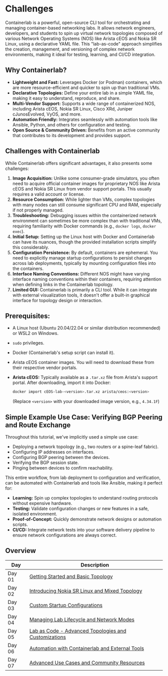 # Challenges
Containerlab is a powerful, open-source CLI tool for orchestrating and managing container-based networking labs. It allows network engineers, developers, and students to spin up virtual network topologies composed of various Network Operating Systems (NOS) like Arista cEOS and Nokia SR Linux, using a declarative YAML file. This "lab-as-code" approach simplifies the creation, management, and versioning of complex network environments, making it ideal for testing, learning, and CI/CD integration.

## **Why Containerlab?**

  * **Lightweight and Fast:** Leverages Docker (or Podman) containers, which are more resource-efficient and quicker to spin up than traditional VMs.
  * **Declarative Topologies:** Define your entire lab in a simple YAML file, making it easy to understand, reproduce, and share.
  * **Multi-Vendor Support:** Supports a wide range of containerized NOS, including Arista cEOS, Nokia SR Linux, Cisco XRd, Juniper cJunosEvolved, VyOS, and more.
  * **Automation Friendly:** Integrates seamlessly with automation tools like Ansible, Python, and others for configuration and testing.
  * **Open Source & Community Driven:** Benefits from an active community that contributes to its development and provides support.

## Challenges with Containerlab

While Containerlab offers significant advantages, it also presents some challenges:

1.  **Image Acquisition:** Unlike some consumer-grade simulators, you often need to acquire official container images for proprietary NOS like Arista cEOS and Nokia SR Linux from vendor support portals. This usually requires a valid account or license.
2.  **Resource Consumption:** While lighter than VMs, complex topologies with many nodes can still consume significant CPU and RAM, especially if not properly managed.
3.  **Troubleshooting:** Debugging issues within the containerized network environment can sometimes be more complex than with traditional VMs, requiring familiarity with Docker commands (e.g., `docker logs`, `docker exec`).
4.  **Initial Setup:** Setting up the Linux host with Docker and Containerlab can have its nuances, though the provided installation scripts simplify this considerably.
5.  **Configuration Persistence:** By default, containers are ephemeral. You need to explicitly manage startup configurations to persist changes across lab deployments, typically by mounting configuration files into the containers.
6.  **Interface Naming Conventions:** Different NOS might have varying interface naming conventions within their containers, requiring attention when defining links in the Containerlab topology.
7.  **Limited GUI:** Containerlab is primarily a CLI tool. While it can integrate with external visualization tools, it doesn't offer a built-in graphical interface for topology design or interaction.

## **Prerequisites:**

* A Linux host (Ubuntu 20.04/22.04 or similar distribution recommended) or WSL2 on Windows.

* `sudo` privileges.

* Docker (Containerlab's setup script can install it).

* Arista cEOS container images. You will need to download these from their respective vendor portals.

* **Arista cEOS:** Typically available as a `.tar.xz` file from Arista's support portal. After downloading, import it into Docker:
  ```bash
  docker import cEOS-lab-<version>.tar.xz arista/ceos:<version>
  ```
  (Replace `<version>` with your downloaded image version, e.g., `4.34.1F`)
  
## **Simple Example Use Case: Verifying BGP Peering and Route Exchange**

Throughout this tutorial, we've implicitly used a simple use case:

  * Deploying a network topology (e.g., two routers or a spine-leaf fabric).
  * Configuring IP addresses on interfaces.
  * Configuring BGP peering between the devices.
  * Verifying the BGP session state.
  * Pinging between devices to confirm reachability.

This entire workflow, from lab deployment to configuration and verification, can be automated with Containerlab and tools like Ansible, making it perfect for:

  * **Learning:** Spin up complex topologies to understand routing protocols without expensive hardware.
  * **Testing:** Validate configuration changes or new features in a safe, isolated environment.
  * **Proof-of-Concept:** Quickly demonstrate network designs or automation scripts.
  * **CI/CD:** Integrate network tests into your software delivery pipeline to ensure network configurations are always correct.


## Overview
| Day | Description |
| ----- | ----- |
| Day 01 | [Getting Started and Basic Topology](/Topics/Containerization/Containerlab/Challenges/Day-01.md) |
| Day 02 | [Introducing Nokia SR Linux and Mixed Topology](/Topics/Containerization/Containerlab/Challenges/Day-02.md) |
| Day 03 | [Custom Startup Configurations](/Topics/Containerization/Containerlab/Challenges/Day-03.md) |
| Day 04 | [Managing Lab Lifecycle and Network Modes](/Topics/Containerization/Containerlab/Challenges/Day-04.md) |
| Day 05 | [Lab as Code - Advanced Topologies and Customizations](/Topics/Containerization/Containerlab/Challenges/Day-05.md) |
| Day 06 | [Automation with Containerlab and External Tools](/Topics/Containerization/Containerlab/Challenges/Day-06.md) |
| Day 07 | [Advanced Use Cases and Community Resources](/Topics/Containerization/Containerlab/Challenges/Day-07.md) |
